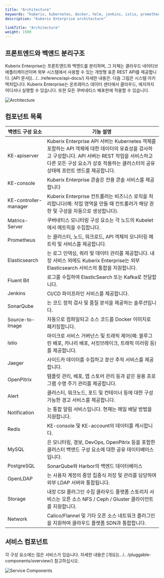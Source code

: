 ```yaml
---
title: "Architecture"
keywords: "kuberix, kubernetes, docker, helm, jenkins, istio, prometheus, devops, service mesh"
description: "Kuberix Enterprise architecture"

linkTitle: "Architecture"
weight: 1500
---
```


## 프론트엔드와 백엔드 분리구조

Kuberix Enterprise는 프론트엔드와 백엔드를 분리하며, 그 자체는 클라우드 네이티브 애플리케이션이며 외부 시스템에서 사용할 수 있는 개방형 표준 REST API를 제공합니다. [API 문서](.. /.. /reference/api-docs/) 자세한 내용은. 다음 그림은 시스템 아키텍처입니다. Kuberix Enterprise는 온프레미스 데이터 센터에서 클라우드, 에지까지 어디서나 실행할 수 있습니다. 또한 모든 쿠버네티스 배포판에 적용할 수 있습니다.

![Architecture](https://pek3b.qingstor.com/kubesphere-docs/png/20190810073322.png)

## 컴포넌트 목록

| 백엔드 구성 요소 | 기능 설명 |
|---|---|
| KE-apiserver | Kuberix Enterprise API 서버는 Kubernetes 객체를 포함하는 API 객체에 대한 데이터의 유효성을 검사하고 구성합니다. API 서버는 REST 작업을 서비스하고 다른 모든 구성 요소가 상호 작용하는 클러스터의 공유 상태에 프런트 엔드를 제공합니다. |
| KE-console | Kuberix Enterprise 콘솔은 전용 콘솔 서비스를 제공합니다|
| KE-controller-manager | Kuberix Enterprise 컨트롤러는 비즈니스 로직을 처리합니다(예: 작업 영역을 만들 때 컨트롤러가 해당 권한 및 구성을 자동으로 생성합니다). |
| Matrics-Server | 쿠버네티스 모니터링 구성 요소는 각 노드의 Kubelet에서 메트릭을 수집합니다. |
| Prometheus | 는 클러스터, 노드, 워크로드, API 객체의 모니터링 메트릭 및 서비스를 제공합니다. |
| Elasticsearch | 는 로그 인덱싱, 쿼리 및 데이터 관리를 제공합니다. 내장 서비스 외에도 Kuberix Enterprise는 외부 Elasticsearch 서비스의 통합을 지원합니다. |
| Fluent Bit | 로그를 수집하여 ElasticSearch 또는 Kafka로 전달합니다. |
| Jenkins | CI/CD 파이프라인 서비스를 제공합니다. |
| SonarQube | 는 코드 정적 검사 및 품질 분석을 제공하는 솔루션입니다. |
| Source-to-Image | 자동으로 컴파일되고 소스 코드를 Docker 이미지로 패키징합니다. |
| Istio | 마이크로 서비스 거버넌스 및 트래픽 제어(예: 블루그린 배포, 카나리 배포, 서킷브레이크, 트래픽 미러링 등)를 제공합니다. |
| Jaeger | 사이드카 데이터를 수집하고 분산 추적 서비스를 제공합니다. |
| OpenPitrix | 템플릿 관리, 배포, 앱 스토어 관리 등과 같은 응용 프로그램 수명 주기 관리를 제공합니다. |
| Alert | 클러스터, 워크노드, 포드 및 컨테이너 등에 대한 구성 가능한 경고 서비스를 제공합니다. |
| Notification | 는 통합 알림 서비스입니다. 현재는 메일 배달 방법을 지원합니다. |
| Redis | KE-console 및 KE-account의 데이터를 캐시합니다. |
| MySQL | 은 모니터링, 경보, DevOps, OpenPitrix 등을 포함한 클러스터 백엔드 구성 요소에 대한 공유 데이터베이스입니다. |
| PostgreSQL | SonarQube와 Harbor의 백엔드 데이터베이스 |
| OpenLDAP | 는 사용자 계정의 중앙 집중식 저장 및 관리를 담당하며 외부 LDAP 서버와 통합됩니다. |
| Storage | 내장 CSI 플러그인 수집 클라우드 플랫폼 스토리지 서비스는 오픈 소스 NFS / Ceph / Gluster 클라이언트를 지원합니다. |
| Network | Calico/Flannel 및 기타 오픈 소스 네트워크 플러그인을 지원하여 클라우드 플랫폼 SDN과 통합합니다. |

## 서비스 컴포넌트

각 구성 요소에는 많은 서비스가 있습니다. 자세한 내용은 [개요](.. /.. /pluggable-components/overview/) 참고하십시오.

![Service Components](https://pek3b.qingstor.com/kubesphere-docs/png/20191017163549.png)
